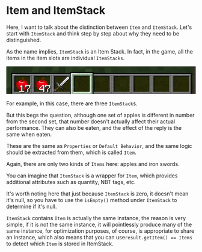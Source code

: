 # Item and ItemStack
Here, I want to talk about the distinction between `Item` and `ItemStack`. Let's start with `ItemStack` and think step by step about why they need to be distinguished.

As the name implies, `ItemStack` is an Item Stack. In fact, in the game, all the items in the item slots are individual `ItemStacks`.

![image-20200428080226198](item-and-itemstack.assets/image-20200428080226198.png)

For example, in this case, there are three `ItemStack`s.

But this begs the question, although one set of apples is different in number from the second set, that number doesn't actually affect their actual performance. They can also be eaten, and the effect of the reply is the same when eaten.

These are the same as `Properties` or `Default Behavior`, and the same logic should be extracted from them, which is called `Item`.

Again, there are only two kinds of `Items` here: apples and iron swords.

You can imagine that `ItemStack` is a wrapper for `Item`, which provides additional attributes such as quantity, NBT tags, etc. 

It's worth noting here that just because `ItemStack` is zero, it doesn't mean it's null, so you have to use the `isEmpty()` method under `ItemStack` to determine if it's null.

`ItemStack` contains `Item` is actually the same instance, the reason is very simple, if it is not the same instance, it will pointlessly produce many of the same instance, for optimization purposes, of course, is appropriate to share an instance, which also means that you can use`result.getItem() == Items` to detect which `Item` is stored in ItemStack.

